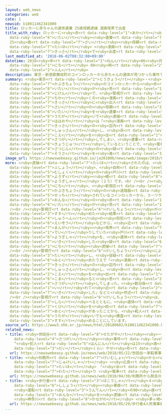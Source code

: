 ```yaml
---
layout: web_news
categories: web
cate: 1
newsid: k10011462341000
title: ロッカーに赤ちゃんの遺体遺棄 25歳母親逮捕 漫画喫茶で出産
title_with_ruby: ロッカーに<ruby>赤<rt data-ruby-level="1">あか</rt></ruby>ちゃんの<ruby>遺体<rt
  data-ruby-level="6">いたい</rt></ruby><ruby>遺棄<rt data-ruby-level="7">いき</rt></ruby>
  25<ruby>歳<rt data-ruby-level="7">さい</rt></ruby><ruby>母親<rt data-ruby-level="2">ははおや</rt></ruby><ruby>逮捕<rt
  data-ruby-level="7">たいほ</rt></ruby> <ruby>漫画<rt data-ruby-level="7">まんが</rt></ruby><ruby>喫茶<rt
  data-ruby-level="7">きっさ</rt></ruby>で<ruby>出産<rt data-ruby-level="4">しゅっさん</rt></ruby>
last_modified_at: '2018-06-02T08:32:00+09:00'
datetime: 2018<ruby>年<rt data-ruby-level="1">ねん</rt></ruby>06<ruby>月<rt data-ruby-level="1">がつ</rt></ruby>02<ruby>日<rt
  data-ruby-level="1">にち</rt></ruby> 08<ruby>時<rt data-ruby-level="2">じ</rt></ruby>32<ruby>分<rt
  data-ruby-level="2">ふん</rt></ruby>
description: 東京・新宿歌舞伎町のコインロッカーから赤ちゃんの遺体が見つかった事件で、警視庁は近くの漫画喫茶に出入りしていた２５歳の母親を遺体を遺棄した疑いで逮捕しました。母親は「漫画喫茶の店内で出産し、赤ちゃんが声を出したので殺害してしまい、遺棄した」と供述しているということで、警視庁は殺人の疑いでも捜査を進めることにしています。
summary: <ruby>東京<rt data-ruby-level="2">とうきょう</rt></ruby>・<ruby>新宿<rt data-ruby-level="3">しんじゅく</rt></ruby><ruby>歌舞伎町<rt
  data-ruby-level="7">かぶきちょう</rt></ruby>のコインロッカーから<ruby>赤<rt data-ruby-level="1">あか</rt></ruby>ちゃんの<ruby>遺体<rt
  data-ruby-level="6">いたい</rt></ruby>が<ruby>見<rt data-ruby-level="1">み</rt></ruby>つかった<ruby>事件<rt
  data-ruby-level="5">じけん</rt></ruby>で、<ruby>警視庁<rt data-ruby-level="6">けいしちょう</rt></ruby>は<ruby>近<rt
  data-ruby-level="2">ちか</rt></ruby>くの<ruby>漫画<rt data-ruby-level="7">まんが</rt></ruby><ruby>喫茶<rt
  data-ruby-level="7">きっさ</rt></ruby>に<ruby>出入<rt data-ruby-level="1">でい</rt></ruby>りしていた２５<ruby>歳<rt
  data-ruby-level="7">さい</rt></ruby>の<ruby>母親<rt data-ruby-level="2">ははおや</rt></ruby>を<ruby>遺体<rt
  data-ruby-level="6">いたい</rt></ruby>を<ruby>遺棄<rt data-ruby-level="7">いき</rt></ruby>した<ruby>疑<rt
  data-ruby-level="6">うたが</rt></ruby>いで<ruby>逮捕<rt data-ruby-level="7">たいほ</rt></ruby>しました。<ruby>母親<rt
  data-ruby-level="2">ははおや</rt></ruby>は「<ruby>漫画<rt data-ruby-level="7">まんが</rt></ruby><ruby>喫茶<rt
  data-ruby-level="7">きっさ</rt></ruby>の<ruby>店内<rt data-ruby-level="2">てんない</rt></ruby>で<ruby>出産<rt
  data-ruby-level="4">しゅっさん</rt></ruby>し、<ruby>赤<rt data-ruby-level="1">あか</rt></ruby>ちゃんが<ruby>声<rt
  data-ruby-level="2">こえ</rt></ruby>を<ruby>出<rt data-ruby-level="1">だ</rt></ruby>したので<ruby>殺害<rt
  data-ruby-level="4">さつがい</rt></ruby>してしまい、<ruby>遺棄<rt data-ruby-level="7">いき</rt></ruby>した」と<ruby>供述<rt
  data-ruby-level="6">きょうじゅつ</rt></ruby>しているということで、<ruby>警視庁<rt data-ruby-level="6">けいしちょう</rt></ruby>は<ruby>殺人<rt
  data-ruby-level="4">さつじん</rt></ruby>の<ruby>疑<rt data-ruby-level="6">うたが</rt></ruby>いでも<ruby>捜査<rt
  data-ruby-level="7">そうさ</rt></ruby>を<ruby>進<rt data-ruby-level="3">すす</rt></ruby>めることにしています。
image_url: https://newswebeasy.github.io/ja201806/news/web/image/2018/06/02/K10011462341_1806020859_1806020900_01_02.jpg
more: <ruby>逮捕<rt data-ruby-level="7">たいほ</rt></ruby>されたのは、<ruby>住所<rt data-ruby-level="3">じゅうしょ</rt></ruby><ruby>不詳<rt
  data-ruby-level="7">ふしょう</rt></ruby>、<ruby>自称<rt data-ruby-level="7">じしょう</rt></ruby>、<ruby>無職<rt
  data-ruby-level="5">むしょく</rt></ruby>の<ruby>戸川<rt data-ruby-level="2">とがわ</rt></ruby><ruby>万<rt
  data-ruby-level="8">よろず</rt></ruby><ruby>緒<rt data-ruby-level="8">いとぐち</rt></ruby><ruby>容疑者<rt
  data-ruby-level="6">ようぎしゃ</rt></ruby>（２５）です。<br /><br /><ruby>先月<rt data-ruby-level="1">せんげつ</rt></ruby>２９<ruby>日<rt
  data-ruby-level="1">にち</rt></ruby>、<ruby>新宿区<rt data-ruby-level="3">しんじゅくく</rt></ruby><ruby>歌舞伎町<rt
  data-ruby-level="7">かぶきちょう</rt></ruby>の<ruby>道路脇<rt data-ruby-level="7">どうろわき</rt></ruby>に<ruby>設置<rt
  data-ruby-level="5">せっち</rt></ruby>されているコインロッカーから、スーツケースに<ruby>入<rt data-ruby-level="1">い</rt></ruby>れられた<ruby>女<rt
  data-ruby-level="1">おんな</rt></ruby>の<ruby>赤<rt data-ruby-level="1">あか</rt></ruby>ちゃんの<ruby>遺体<rt
  data-ruby-level="6">いたい</rt></ruby>が<ruby>見<rt data-ruby-level="1">み</rt></ruby>つかりました。<br
  /><br /><ruby>警視庁<rt data-ruby-level="6">けいしちょう</rt></ruby>が<ruby>捜査<rt data-ruby-level="7">そうさ</rt></ruby>を<ruby>進<rt
  data-ruby-level="3">すす</rt></ruby>めた<ruby>結果<rt data-ruby-level="4">けっか</rt></ruby>、<ruby>周辺<rt
  data-ruby-level="4">しゅうへん</rt></ruby>の<ruby>防犯<rt data-ruby-level="5">ぼうはん</rt></ruby>カメラの<ruby>映像<rt
  data-ruby-level="6">えいぞう</rt></ruby>などから、<ruby>近<rt data-ruby-level="2">ちか</rt></ruby>くの<ruby>漫画<rt
  data-ruby-level="7">まんが</rt></ruby><ruby>喫茶<rt data-ruby-level="7">きっさ</rt></ruby>に<ruby>出入<rt
  data-ruby-level="1">でい</rt></ruby>りしていた<ruby>戸川<rt data-ruby-level="2">とがわ</rt></ruby><ruby>容疑者<rt
  data-ruby-level="6">ようぎしゃ</rt></ruby>を、<ruby>遺体<rt data-ruby-level="6">いたい</rt></ruby>を<ruby>遺棄<rt
  data-ruby-level="7">いき</rt></ruby>した<ruby>疑<rt data-ruby-level="6">うたが</rt></ruby>いで２<ruby>日<rt
  data-ruby-level="1">にち</rt></ruby><ruby>逮捕<rt data-ruby-level="7">たいほ</rt></ruby>しました。<br
  /><br /><ruby>警視庁<rt data-ruby-level="6">けいしちょう</rt></ruby>によりますと、<ruby>調<rt data-ruby-level="3">しら</rt></ruby>べに<ruby>対<rt
  data-ruby-level="3">たい</rt></ruby>し、<ruby>容疑<rt data-ruby-level="6">ようぎ</rt></ruby>を<ruby>認<rt
  data-ruby-level="6">みと</rt></ruby>めたうえで「<ruby>漫画<rt data-ruby-level="7">まんが</rt></ruby><ruby>喫茶<rt
  data-ruby-level="7">きっさ</rt></ruby>の<ruby>店内<rt data-ruby-level="2">てんない</rt></ruby>で<ruby>出産<rt
  data-ruby-level="4">しゅっさん</rt></ruby>し、<ruby>赤<rt data-ruby-level="1">あか</rt></ruby>ちゃんが<ruby>声<rt
  data-ruby-level="2">こえ</rt></ruby>を<ruby>出<rt data-ruby-level="1">だ</rt></ruby>したので、ばれたら<ruby>困<rt
  data-ruby-level="6">こま</rt></ruby>ると<ruby>思<rt data-ruby-level="2">おも</rt></ruby>い<ruby>殺害<rt
  data-ruby-level="4">さつがい</rt></ruby>してしまった。<ruby>数日後<rt data-ruby-level="2">すうじつご</rt></ruby>、スーツケースに<ruby>入<rt
  data-ruby-level="1">い</rt></ruby>れて<ruby>近<rt data-ruby-level="2">ちか</rt></ruby>くのコインロッカーに<ruby>遺棄<rt
  data-ruby-level="7">いき</rt></ruby>した」などと<ruby>供述<rt data-ruby-level="6">きょうじゅつ</rt></ruby>しているということです。<br
  /><br /><ruby>警視庁<rt data-ruby-level="6">けいしちょう</rt></ruby>は、<ruby>詳<rt data-ruby-level="7">くわ</rt></ruby>しいいきさつを<ruby>調<rt
  data-ruby-level="3">しら</rt></ruby>べるとともに、<ruby>遺体<rt data-ruby-level="6">いたい</rt></ruby>には<ruby>首<rt
  data-ruby-level="2">くび</rt></ruby>を<ruby>絞<rt data-ruby-level="7">し</rt></ruby>められたような<ruby>痕<rt
  data-ruby-level="7">あと</rt></ruby>があったことから、<ruby>殺人<rt data-ruby-level="4">さつじん</rt></ruby>の<ruby>疑<rt
  data-ruby-level="6">うたが</rt></ruby>いでも<ruby>捜査<rt data-ruby-level="7">そうさ</rt></ruby>を<ruby>進<rt
  data-ruby-level="3">すす</rt></ruby>めることにしています。
source_url: https://www3.nhk.or.jp/news/html/20180602/k10011462341000.html
related_news:
- title: <ruby>世田谷<rt data-ruby-level="8">せたがや</rt></ruby><ruby>一家<rt data-ruby-level="2">いっか</rt></ruby><ruby>殺害<rt
    data-ruby-level="4">さつがい</rt></ruby><ruby>事件<rt data-ruby-level="5">じけん</rt></ruby>
    “<ruby>犯人<rt data-ruby-level="5">はんにん</rt></ruby>は15<ruby>歳<rt data-ruby-level="7">さい</rt></ruby>～20<ruby>代<rt
    data-ruby-level="3">だい</rt></ruby>くらい やせ<ruby>形<rt data-ruby-level="2">がた</rt></ruby>”
  url: https://newswebeasy.github.io/news/web/2018/05/22/世田谷一家殺害事件-犯人は15歳~20代くらい-やせ形
- title: <ruby>刑務所<rt data-ruby-level="7">けいむしょ</rt></ruby>から<ruby>脱走<rt data-ruby-level="7">だっそう</rt></ruby>の<ruby>受刑者<rt
    data-ruby-level="7">じゅけいしゃ</rt></ruby> <ruby>広島<rt data-ruby-level="3">ひろしま</rt></ruby>で<ruby>逮捕<rt
    data-ruby-level="7">たいほ</rt></ruby> 「<ruby>泳<rt data-ruby-level="3">およ</rt></ruby>いで<ruby>渡<rt
    data-ruby-level="7">わた</rt></ruby>り <ruby>電車<rt data-ruby-level="2">でんしゃ</rt></ruby>で」
  url: https://newswebeasy.github.io/news/web/2018/04/30/刑務所から脱走の受刑者-広島で逮捕-泳いで渡り-電車で
- title: <ruby>歩行者<rt data-ruby-level="3">ほこうしゃ</rt></ruby>４<ruby>人<rt data-ruby-level="1">にん</rt></ruby><ruby>死傷<rt
    data-ruby-level="6">ししょう</rt></ruby><ruby>事故<rt data-ruby-level="5">じこ</rt></ruby>
    <ruby>運転<rt data-ruby-level="3">うんてん</rt></ruby>の90<ruby>歳<rt data-ruby-level="7">さい</rt></ruby><ruby>女<rt
    data-ruby-level="1">おんな</rt></ruby>を<ruby>逮捕<rt data-ruby-level="7">たいほ</rt></ruby>
    <ruby>神奈川<rt data-ruby-level="8">かながわ</rt></ruby> <ruby>茅ヶ崎<rt data-ruby-level="8">ちがさき</rt></ruby>
  url: https://newswebeasy.github.io/news/web/2018/05/29/歩行者4人死傷事故-運転の90歳女を逮捕-神奈川-茅ヶ崎
...
```

